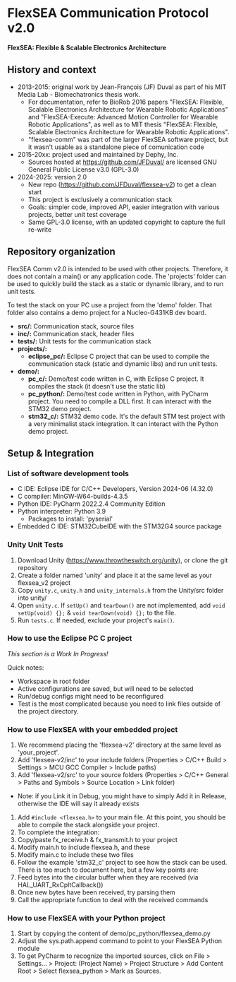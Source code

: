 # FlexSEA Communication Protocol v2.0

**FlexSEA: Flexible & Scalable Electronics Architecture**

## History and context

- 2013-2015: original work by Jean-François (JF) Duval as part of his MIT Media Lab - Biomechatronics thesis work.
  - For documentation, refer to BioRob 2016 papers "FlexSEA: Flexible, Scalable Electronics Architecture for Wearable Robotic Applications" and "FlexSEA-Execute: Advanced Motion Controller for Wearable Robotic Applications", as well as to MIT thesis "FlexSEA: Flexible, Scalable Electronics Architecture for Wearable Robotic Applications".
  - "flexsea-comm" was part of the larger FlexSEA software project, but it wasn't usable as a standalone piece of comunication code
- 2015-20xx: project used and maintained by Dephy, Inc.
  - Sources hosted at https://github.com/JFDuval/ are licensed GNU General Public License v3.0 (GPL-3.0)
- 2024-2025: version 2.0
  - New repo (https://github.com/JFDuval/flexsea-v2) to get a clean start
  - This project is exclusively a communication stack
  - Goals: simpler code, improved API, easier integration with various projects, better unit test coverage
  - Same GPL-3.0 license, with an updated copyright to capture the full re-write

## Repository organization

FlexSEA Comm v2.0 is intended to be used with other projects. Therefore, it does not contain a main() or any application code. The 'projects' folder can be used to quickly build the stack as a static or dynamic library, and to run unit tests.

To test the stack on your PC use a project from the 'demo' folder. That folder also contains a demo project for a Nucleo-G431KB dev board.

- **src/:** Communication stack, source files
- **inc/:** Communication stack, header files
- **tests/:** Unit tests for the communication stack
- **projects/:**
  - **eclipse_pc/:** Eclipse C project that can be used to compile the communication stack (static and dynamic libs) and run unit tests.
- **demo/:**
  - **pc_c/:** Demo/test code written in C, with Eclipse C project. It compiles the stack (it doesn't use the static lib)
  - **pc_python/:** Demo/test code written in Python, with PyCharm project. You need to compile a DLL first. It can interact with the STM32 demo project.
  - **stm32_c/:** STM32 demo code. It's the default STM test project with a very minimalist stack integration. It can interact with the Python demo project.

## Setup & Integration

### List of software development tools

- C IDE: Eclipse IDE for C/C++ Developers, Version 2024-06 (4.32.0)
- C compiler: MinGW-W64-builds-4.3.5
- Python IDE: PyCharm 2022.2.4 Community Edition
- Python interpreter: Python 3.9
  - Packages to install: 'pyserial'
- Embedded C IDE: STM32CubeIDE with the STM32G4 source package

### Unity Unit Tests

1. Download Unity (https://www.throwtheswitch.org/unity), or clone the git repository
1. Create a folder named 'unity' and place it at the same level as your flexsea_v2 project
1. Copy `unity.c`, `unity.h` and `unity_internals.h` from the Unity/src folder into unity/ 
1. Open `unity.c`. If `setUp()` and `tearDown()` are not implemented, add `void setUp(void) {};` & `void tearDown(void) {};` to the file.
1. Run `tests.c`. If needed, exclude your project's `main()`.

### How to use the Eclipse PC C project

*This section is a Work In Progress!* 

Quick notes:

- Workspace in root folder
- Active configurations are saved, but will need to be selected
- Run/debug configs might need to be reconfigured
- Test is the most complicated because you need to link files outside of the project directory.

### How to use FlexSEA with your embedded project

1. We recommend placing the 'flexsea-v2' directory at the same level as 'your_project'.
1. Add 'flexsea-v2/inc' to your include folders (Properties > C/C++ Build > Settings > MCU GCC Compiler > Include paths)
1. Add 'flexsea-v2/src' to your source folders (Properties > C/C++ General > Paths and Symbols > Source Location > Link folder)
  - Note: if you Link it in Debug, you might have to simply Add it in Release, otherwise the IDE will say it already exists
1. Add `#include <flexsea.h>` to your main file. At this point, you should be able to compile the stack alongside your project.
1. To complete the integration:
  1. Copy/paste fx_receive.h & fx_transmit.h to your project
  1. Modify main.h to include flexsea.h, and these
  1. Modify main.c to include these two files
1. Follow the example 'stm32_c' project to see how the stack can be used. There is too much to document here, but a few key points are:
  1. Feed bytes into the circular buffer when they are received (via HAL_UART_RxCpltCallback())
  1. Once new bytes have been received, try parsing them
  1. Call the appropriate function to deal with the received commands

### How to use FlexSEA with your Python project

1. Start by copying the content of demo/pc_python/flexsea_demo.py
1. Adjust the sys.path.append command to point to your FlexSEA Python module
1. To get PyCharm to recognize the imported sources, click on File > Settings... > Project: (Project Name) > Project Structure > Add Content Root > Select flexsea_python > Mark as Sources.